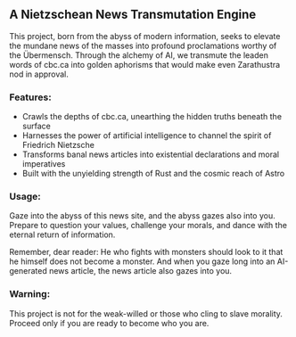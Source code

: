 ## A Nietzschean News Transmutation Engine

This project, born from the abyss of modern information, seeks to elevate the mundane news of the masses into profound proclamations worthy of the Übermensch. Through the alchemy of AI, we transmute the leaden words of cbc.ca into golden aphorisms that would make even Zarathustra nod in approval.

### Features:

- Crawls the depths of cbc.ca, unearthing the hidden truths beneath the surface
- Harnesses the power of artificial intelligence to channel the spirit of Friedrich Nietzsche
- Transforms banal news articles into existential declarations and moral imperatives
- Built with the unyielding strength of Rust and the cosmic reach of Astro

### Usage:

Gaze into the abyss of this news site, and the abyss gazes also into you. Prepare to question your values, challenge your morals, and dance with the eternal return of information.

Remember, dear reader: He who fights with monsters should look to it that he himself does not become a monster. And when you gaze long into an AI-generated news article, the news article also gazes into you.

### Warning:

This project is not for the weak-willed or those who cling to slave morality. Proceed only if you are ready to become who you are.
